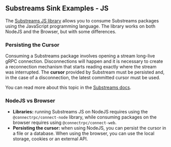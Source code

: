 ## Substreams Sink Examples - JS

The [Substreams JS library](https://github.com/substreams-js/substreams-js) allows you to consume Substreams packages using the JavaScript programming language. The library works on both NodeJS and the Browser, but with some differences.

### Persisting the Cursor

Consuming a Substreams package involves opening a stream long-live gRPC connection. Disconnections will happen and it is necessary to create a reconnection mechanism that starts reading exactly where the stream was interrupted. The **cursor** provided by Substream must be persisted and, in the case of a disconnection, the latest committed cursor must be used.

You can read more about this topic in the [Substreams docs](https://substreams.streamingfast.io/documentation/consume/reliability-guarantees).

### NodeJS vs Browser

- **Libraries:** running Substreams JS on NodeJS requires using the `@connectrpc/connect-node` library, while consuming packages on the browser requires using `@connectrpc/connect-web`.
- **Persisting the cursor:** when using NodeJS, you can persist the cursor in a file or a database. When using the browser, you can use the local storage, cookies or an external API. 